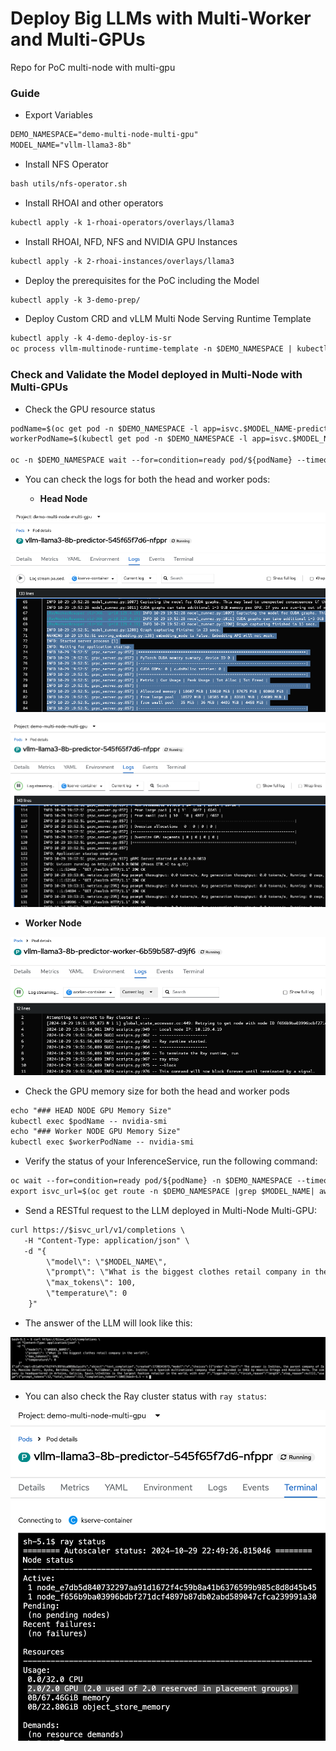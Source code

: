 # Deploy Big LLMs with Multi-Worker and Multi-GPUs

Repo for PoC multi-node with multi-gpu

### Guide

* Export Variables

```md
DEMO_NAMESPACE="demo-multi-node-multi-gpu"
MODEL_NAME="vllm-llama3-8b"
```

* Install NFS Operator

```md
bash utils/nfs-operator.sh
```

* Install RHOAI and other operators

```md
kubectl apply -k 1-rhoai-operators/overlays/llama3
```

* Install RHOAI, NFD, NFS and NVIDIA GPU Instances 

```md
kubectl apply -k 2-rhoai-instances/overlays/llama3
```

* Deploy the prerequisites for the PoC including the Model

```md
kubectl apply -k 3-demo-prep/
```

* Deploy Custom CRD and vLLM Multi Node Serving Runtime Template

```md
kubectl apply -k 4-demo-deploy-is-sr
oc process vllm-multinode-runtime-template -n $DEMO_NAMESPACE | kubectl apply -n $DEMO_NAMESPACE -f -  
```

### Check and Validate the Model deployed in Multi-Node with Multi-GPUs

* Check the GPU resource status

```md
podName=$(oc get pod -n $DEMO_NAMESPACE -l app=isvc.$MODEL_NAME-predictor --no-headers|cut -d' ' -f1)
workerPodName=$(kubectl get pod -n $DEMO_NAMESPACE -l app=isvc.$MODEL_NAME-predictor-worker --no-headers|cut -d' ' -f1)

oc -n $DEMO_NAMESPACE wait --for=condition=ready pod/${podName} --timeout=300s
```

* You can check the logs for both the head and worker pods:

    - **Head Node**

![head pod](./docs/image1.png)

![head pod](./docs/image2.png)

 - **Worker Node**

![worker pod](./docs/image3.png)

*  Check the GPU memory size for both the head and worker pods

```md
echo "### HEAD NODE GPU Memory Size"
kubectl exec $podName -- nvidia-smi
echo "### Worker NODE GPU Memory Size"
kubectl exec $workerPodName -- nvidia-smi
```

* Verify the status of your InferenceService, run the following command:

```md
oc wait --for=condition=ready pod/${podName} -n $DEMO_NAMESPACE --timeout=300s
export isvc_url=$(oc get route -n $DEMO_NAMESPACE |grep $MODEL_NAME| awk '{print $2}')
```

* Send a RESTful request to the LLM deployed in Multi-Node Multi-GPU:

```md
curl https://$isvc_url/v1/completions \
   -H "Content-Type: application/json" \
   -d "{
        \"model\": \"$MODEL_NAME\",
        \"prompt\": \"What is the biggest clothes retail company in the world?\",
        \"max_tokens\": 100,
        \"temperature\": 0
    }"
```

* The answer of the LLM will look like this:

![LLM Answer](./docs/image4.png)

* You can also check the Ray cluster status with `ray status`:

![Ray Status](./docs/image5.png)